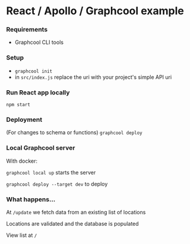 # React / Apollo / Graphcool example

### Requirements

- Graphcool CLI tools


### Setup

- `graphcool init`
- in `src/index.js` replace the uri with your project's simple API uri


### Run React app locally

`npm start`


### Deployment

(For changes to schema or functions) `graphcool deploy`


### Local Graphcool server

With docker:

`graphcool local up` starts the server

`graphcool deploy --target dev` to deploy


### What happens...

At `/update` we fetch data from an existing list of locations

Locations are validated and the database is populated

View list at `/`
